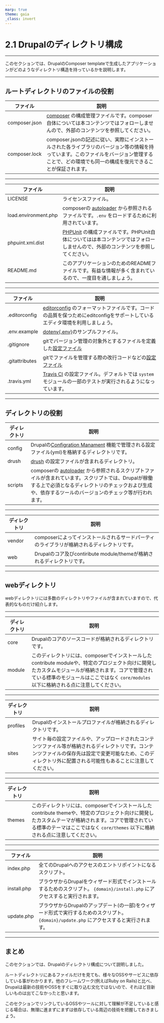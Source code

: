 ```yaml
---
marp: true
theme: gaia
_class: invert
---
```


<!-- _class: lead -->
# 2.1 Drupalのディレクトリ構成

---

このセクションでは、DrupalのComposer templateで生成したアプリケーションがどのようなディレクトリ構造を持っているかを説明します。

---

## ルートディレクトリのファイルの役割

|ファイル|説明|
|---|---|
|composer.json|[composer](https://getcomposer.org/) の構成管理ファイルです。composer自体については本コンテンツではフォローしませんので、外部のコンテンツを参照してください。|
|composer.lock|composer.jsonの記述に従い、実際にインストールされた各ライブラリのバージョン等の情報を持っています。このファイルをバージョン管理することで、どの環境でも同一の構成を復元できることが保証されます。|

---

|ファイル|説明|
|---|---|
|LICENSE|ライセンスファイル。|
|load.environment.php|composerの [autoloader](https://getcomposer.org/doc/01-basic-usage.md#autoloading) から参照されるファイルです。`.env` をロードするために利用されています。|
|phpuint.xml.dist|[PHPUnit](https://phpunit.readthedocs.io/ja/latest/organizing-tests.html) の構成ファイルです。PHPUnit自体についてはは本コンテンツではフォローしませんので、外部のコンテンツを参照してください。|
|README.md|このアプリケーションのためのREADMEファイルです。有益な情報が多く含まれているので、一度目を通しましょう。|

---

|ファイル|説明|
|---|---|
|.editorconfig|[editorconfig](https://editorconfig.org/) のフォーマットファイルです。コードの品質を保つためにeditconfigをサポートしているエディタ環境を利用しましょう。|
|.env.example|[dotenv(.env)](https://github.com/vlucas/phpdotenv)のサンプルファイル。|
|.gitignore|gitでバージョン管理の対象外とするファイルを定義した[設定ファイル](https://git-scm.com/docs/gitignore)|
|.gitattributes|gitでファイルを管理する際の改行コードなどの[設定ファイル](https://git-scm.com/docs/gitattributes)|
|.travis.yml|[Travis CI](https://travis-ci.org/) の設定ファイル。デフォルトでは `system` モジュールの一部のテストが実行されるようになっています。|


---

## ディレクトリの役割

|ディレクトリ|説明|
|---|---|
|config|Drupalの[Configration Manament](https://www.drupal.org/docs/8/configuration-management) 機能で管理される設定ファイル(yml)を格納するディレクトリです。|
|drush|[drush](https://www.drush.org/) の設定ファイルが含まれるディレクトリ。|
|scripts|composerの [autoloader](https://getcomposer.org/doc/01-basic-usage.md#autoloading) から参照されるスクリプトファイルが含まれています。スクリプトでは、Drupalが稼働する上で必須となるディレクトリのチェックおよび生成や、依存するツールのバージョンのチェック等が行われます。　|

---

|ディレクトリ|説明|
|---|---|
|vendor|composerによってインストールされるサードパーティのライブラリが格納されるディレクトリです。|
|web|Drupalのコア及びcontiribute module/themeが格納されるディレクトリです。|

---

## webディレクトリ

webディレクトリには多数のディレクトリやファイルが含まれていますので、代表的なものだけ紹介します。

---

|ディレクトリ|説明|
|---|---|
|core|Drupalのコアのソースコードが格納されるディレクトリです。|
|module|このディレクトリには、composerでインストールしたcontribute moduleや、特定のプロジェクト向けに開発したカスタムモジュールが格納されます。コアで管理されている標準のモジュールはここではなく `core/modules` 以下に格納される点に注意してください。|

---

|ディレクトリ|説明|
|---|---|
|profiles|Drupalのインストールプロファイルが格納されるディレクトリです。|
|sites|サイト毎の設定ファイルや、アップロードされたコンテンツファイル等が格納されるディレクトリです。コンテンツファイルの保存先は設定で変更可能なため、このディレクトリ外に配置される可能性もあることに注意してください。|

---

|ディレクトリ|説明|
|---|---|
|themes|このディレクトリには、composerでインストールしたcontribute themeや、特定のプロジェクト向けに開発したカスタムテーマが格納されます。コアで管理されている標準のテーマはここではなく `core/themes` 以下に格納される点に注意してください。|

---

|ファイル|説明|
|---|---|
|index.php|全てのDrupalへのアクセスのエントリポイントになるスクリプト。|
|install.php|ブラウザからDrupalをウィザード形式でインストールするためのスクリプト。 `{domain}/install.php` にアクセスすると実行されます。|
|update.php|ブラウザからDrupalのアップデート(の一部)をウィザード形式で実行するためのスクリプト。 `{domain}/update.php` にアクセスすると実行されます。|

---

## まとめ　

このセクションでは、Drupalのディレクトリ構成について説明しました。

ルートディレクトリにあるファイルだけを見ても、様々なOSSやサービスに依存している事がわかります。他のフレームワーク(例えばRuby on Rails)と比べ、Drupalは最新の技術やOSSをすぐに取り込む文化ではないので、それほど目新しいものは出てこなかったと思います。

このセクションでリンクしているOSSやツールに対して理解が不足していると感じる場合は、無理に進まずにまずは依存している周辺の技術を把握しておきましょう。
